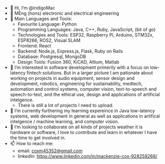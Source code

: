 - 👋 Hi, I’m @indigoMac
- 🎩 MEng (hons) electronic and electrical engineering
- 🌟 Main Languages and Tools:
  * Favourite Language: Python
  * Programming Languages: Java, C++, Ruby, JavaScript, (bit of go)
  * Technologies and Tools: ESP32, Raspberry Pi, Arduino, STM32x, ESP8266, ROS2, Visual SLAM
  * Frontend: React
  * Backend: Node.js, Express.js, Flask, Ruby on Rails
  * Database: Postgresql, MongoDB
  * Design Tools: Fusion 360, KiCAD, Altium, Matlab
- 👀 I’m interested in software development primerily with a focus on low-latency fintech solutions. But in a larger picture I am pationate about working on projects in audio equipment, sensor design and development, robotics, engineering for sustainability, medtech, automation and control systems, computer vision, text-to-speech and speech-to-text, and the ethical use, design and applications of artificial intelgence.
  * There is still a lot of projects I need to upload. 
- 🌱 I’m currently furthering my learning expereince in Java low-latency systems, web development in general as well as applications in artifical intelgence / machine learning, and computer vision. 
- 💞️ I’m looking to collaborate on all kinds of projects weather it is hardware or software, I love to contribute and learn in whatever I have the time to get involved in. 
- 📫 How to reach me:
  * email: coxm45352@gmail.com
  * linkedIn: https://www.linkedin.com/in/mackenzie-cox-928258268/


<!---
indigoMac/indigoMac is a ✨ special ✨ repository because its `README.md` (this file) appears on your GitHub profile.
You can click the Preview link to take a look at your changes.
--->


